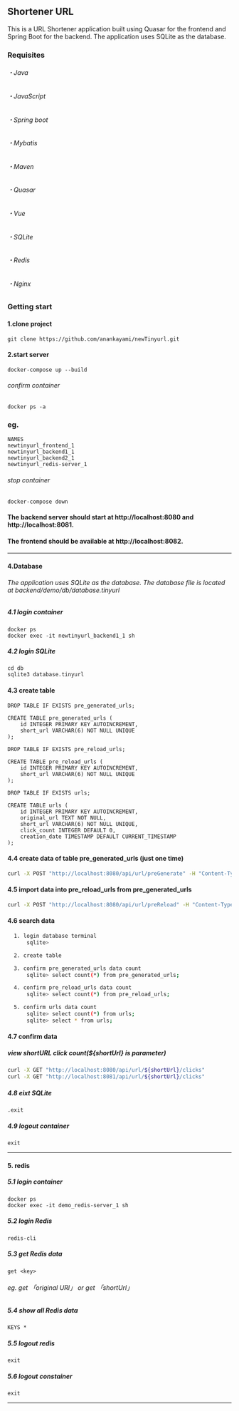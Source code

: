  ## Shortener URL
This is a URL Shortener application built using Quasar for the frontend and Spring Boot for the backend. The application uses SQLite as the database.
###   Requisites
######      ・Java 
######      ・JavaScript
######      ・Spring boot
######      ・Mybatis
######      ・Maven
######      ・Quasar
######      ・Vue
######      ・SQLite
######      ・Redis
######      ・Nginx

### Getting start
####    1.clone project 
```
git clone https://github.com/anankayami/newTinyurl.git
```

####    2.start server
```
docker-compose up --build
```
###### confirm container
```
docker ps -a
```
### eg.
```
NAMES
newtinyurl_frontend_1
newtinyurl_backend1_1
newtinyurl_backend2_1
newtinyurl_redis-server_1
```

###### stop container
```
docker-compose down 
```

#### The backend server should start at http://localhost:8080 and http://localhost:8081.

####  The frontend should be available at http://localhost:8082.

---------------------------------------------------------------------------------

####    4.Database
###### The application uses SQLite as the database. The database file is located at backend/demo/db/database.tinyurl
#####   4.1 login container
```
docker ps
docker exec -it newtinyurl_backend1_1 sh
```
#####  4.2 login SQLite
```
cd db
sqlite3 database.tinyurl
```
####  4.3 create table
```hash
DROP TABLE IF EXISTS pre_generated_urls;

CREATE TABLE pre_generated_urls (
    id INTEGER PRIMARY KEY AUTOINCREMENT,
    short_url VARCHAR(6) NOT NULL UNIQUE
);

DROP TABLE IF EXISTS pre_reload_urls;

CREATE TABLE pre_reload_urls (
    id INTEGER PRIMARY KEY AUTOINCREMENT,
    short_url VARCHAR(6) NOT NULL UNIQUE
);

DROP TABLE IF EXISTS urls;

CREATE TABLE urls (
    id INTEGER PRIMARY KEY AUTOINCREMENT,
    original_url TEXT NOT NULL,
    short_url VARCHAR(6) NOT NULL UNIQUE,
    click_count INTEGER DEFAULT 0,
    creation_date TIMESTAMP DEFAULT CURRENT_TIMESTAMP
);
```

#### 4.4  create data of table pre_generated_urls (just one time)
``` bash
curl -X POST "http://localhost:8080/api/url/preGenerate" -H "Content-Type: application/json"
```

#### 4.5 import data into pre_reload_urls from pre_generated_urls
```bash
curl -X POST "http://localhost:8080/api/url/preReload" -H "Content-Type: application/json"
```
####  4.6  search data
```bash
  1. login database terminal
      sqlite>

  2. create table

  3. confirm pre_generated_urls data count
      sqlite> select count(*) from pre_generated_urls;

  4. confirm pre_reload_urls data count
      sqlite> select count(*) from pre_reload_urls;

  5. confirm urls data count
      sqlite> select count(*) from urls;
      sqlite> select * from urls;
```
#### 4.7 confirm data
#####  view shortURL click count(${shortUrl} is parameter)
```bash
curl -X GET "http://localhost:8080/api/url/${shortUrl}/clicks"
curl -X GET "http://localhost:8081/api/url/${shortUrl}/clicks" 
```

#####   4.8 eixt SQLite
```
.exit
```
#####   4.9 logout container
```
exit
```
-----------------------------------------------

#### 5. redis
#####   5.1 login container
```
docker ps
docker exec -it demo_redis-server_1 sh
```
#####   5.2 login Redis
```
redis-cli
```
#####   5.3 get Redis data
```
get <key>
```
###### eg. get 「original URl」  or get 「shortUrl」

#####   5.4 show all Redis data
```
KEYS *
```
#####   5.5  logout redis
```
exit
```
#####   5.6  logout constainer
```
exit
```

------------------------------------------------------------



